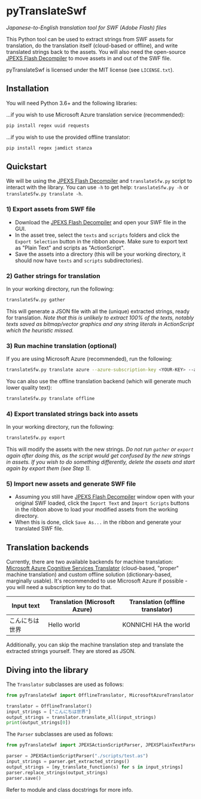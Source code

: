 # pyTranslateSwf

*Japanese-to-English translation tool for SWF (Adobe Flash) files*

This Python tool can be used to extract strings from SWF assets for translation,
do the translation itself (cloud-based or offline), and write translated strings
back to the assets. You will also need the open-source [JPEXS Flash Decompiler] to move
assets in and out of the SWF file. 

pyTranslateSwf is licensed under the MIT license (see `LICENSE.txt`).

## Installation

You will need Python 3.6+ and the following libraries:

...if you wish to use Microsoft Azure translation service (recommended):

```sh
pip install regex uuid requests
```

...if you wish to use the provided offline translator:

```sh
pip install regex jamdict stanza
```

## Quickstart

We will be using the [JPEXS Flash Decompiler] and `translateSfw.py` script to interact with the library.
You can use `-h` to get help: `translateSfw.py -h` or `translateSfw.py translate -h`.

### 1) Export assets from SWF file

* Download the [JPEXS Flash Decompiler] and open your SWF file in the GUI.
* In the asset tree, select the `texts` and `scripts` folders and click the `Export Selection`
  button in the ribbon above. Make sure to export text as "Plain Text" and scripts as "ActionScript".
* Save the assets into a directory (this will be your working directory, it should now have
  `texts` and `scripts` subdirectories).

### 2) Gather strings for translation

In your working directory, run the following:

```sh
translateSfw.py gather
```

This will generate a JSON file with all the (unique) extracted strings, ready for
translation. *Note that this is unlikely to extract 100% of the texts, notably texts saved as bitmap/vector graphics
and any string literals in ActionScript which the heuristic missed.* 

### 3) Run machine translation (optional)

If you are using Microsoft Azure (recommended), run the following:

```sh
translateSfw.py translate azure --azure-subscription-key <YOUR-KEY> --azure-subscription-region <YOUR-REGION>
```

You can also use the offline translation backend (which will generate much lower quality text):

```sh
translateSfw.py translate offline
```

### 4) Export translated strings back into assets

In your working directory, run the following:

```sh
translateSfw.py export
```

This will modify the assets with the new strings. *Do not run `gather` or `export` again after doing this,
as the script would get confused by the new strings in assets. If you wish to do something
differently, delete the assets and start again by export them (see Step 1).*

### 5) Import new assets and generate SWF file

* Assuming you still have [JPEXS Flash Decompiler] window open with your original SWF loaded,
  click the `Import Text` and `Import Scripts` buttons in the ribbon above to load your modified assets
  from the working directory.
* When this is done, click `Save As...` in the ribbon and generate your translated SWF file.

## Translation backends

Currently, there are two available backends for machine translation:
[Microsoft Azure Cognitive Services Translator] (cloud-based, "proper" machine translation)
and custom offline solution (dictionary-based, marginally usable). It's recommended
to use Microsoft Azure if possible - you will need a subscription key to do that.

Input text | Translation (Microsoft Azure) | Translation (offline translator)
------------ | ------------- | -------------
こんにちは世界 | Hello world | KONNICHI HA the world

Additionally, you can skip the machine translation step and translate the
extracted strings yourself. They are stored as JSON.

## Diving into the library

The `Translator` subclasses are used as follows:

```py
from pyTranslateSwf import OfflineTranslator, MicrosoftAzureTranslator

translator = OfflineTranslator()
input_strings = ["こんにちは世界"]
output_strings = translator.translate_all(input_strings)
print(output_strings[0])
```

The `Parser` subclasses are used as follows:

```py
from pyTranslateSwf import JPEXSActionScriptParser, JPEXSPlainTextParser

parser = JPEXSActionScriptParser("./scripts/test.as")
input_strings = parser.get_extracted_strings()
output_strings = [my_translate_function(s) for s in input_strings]
parser.replace_strings(output_strings)
parser.save()
```

Refer to module and class docstrings for more info.

[JPEXS Flash Decompiler]: https://github.com/jindrapetrik/jpexs-decompiler
[Microsoft Azure Cognitive Services Translator]: https://azure.microsoft.com/en-us/services/cognitive-services/translator/
